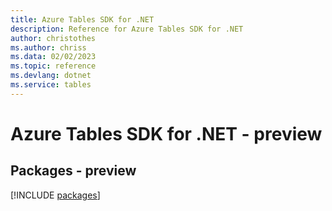 ```yaml
---
title: Azure Tables SDK for .NET
description: Reference for Azure Tables SDK for .NET
author: christothes
ms.author: chriss
ms.data: 02/02/2023
ms.topic: reference
ms.devlang: dotnet
ms.service: tables
---
```

# Azure Tables SDK for .NET - preview
## Packages - preview
[!INCLUDE [packages](tables-index.md)]